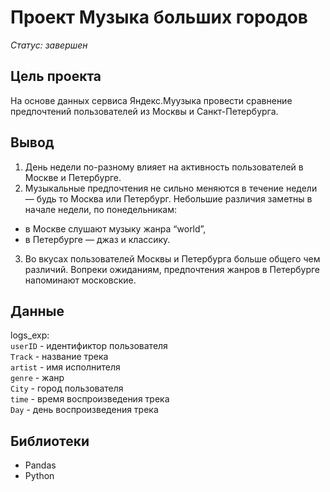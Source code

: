 # Проект Музыка больших городов

*Статус: завершен*

## Цель проекта

На основе данных сервиса Яндекс.Муузыка провести сравнение предпочтений пользователей из Москвы и Санкт-Петербурга. 

## Вывод

1. День недели по-разному влияет на активность пользователей в Москве и Петербурге. 
2. Музыкальные предпочтения не сильно меняются в течение недели — будь то Москва или Петербург. Небольшие различия заметны в начале недели, по понедельникам:
* в Москве слушают музыку жанра “world”,
* в Петербурге — джаз и классику.
3. Во вкусах пользователей Москвы и Петербурга больше общего чем различий. Вопреки ожиданиям, предпочтения жанров в Петербурге напоминают московские.

## Данные

logs_exp:  
`userID` - идентификтор пользователя  
`Track` - название трека  
`artist` - имя исполнителя  
`genre` - жанр  
`City` - город пользователя  
`time` - время воспроизведения трека  
`Day` - день воспроизведения трека

## Библиотеки

- Pandas
- Python